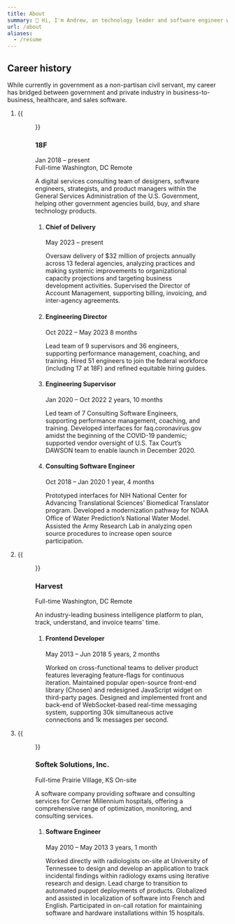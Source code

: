 ```yaml
---
title: About
summary: 👋 Hi, I'm Andrew, an technology leader and software engineer with 20 years of diverse experience living in Washington, DC.
url: /about
aliases:
  - /resume
---
```


## Career history

While currently in government as a non-partisan civil servant, my career has bridged between government and private industry in business-to-business, healthcare, and sales software.

<ol class="workplaces">
  <li>
    {{<figure class="workplace-logo" src="images/logos/18f.svg" alt="18F logo">}}
    <div class="workplace-details">
      <h3>18F</h3>
      <div class="byline">
        <span class="byline-item"><time datetime="2018-01-01">Jan 2018</time> – <time datetime="now">present</time></span>
      </div>
      <div class="byline">
        <span class="byline-item">Full-time</span>
        <span class="byline-item">Washington, DC</span>
        <span class="byline-item">Remote</span>
      </div>
      <p class="summary">A digital services consulting team of designers, software engineers, strategists, and product managers within the General Services Administration of the U.S. Government, helping other government agencies build, buy, and share technology products.</p>
      <ol class="positions">
        <li>
          <h4>Chief of Delivery</h4>
          <div class="byline">
            <span class="byline-item"><time datetime="2023-05-01">May 2023</time> – <time datetime="now">present</time></span>
          </div>
          <p>Oversaw delivery of $32 million of projects annually across 13 federal agencies, analyzing practices and making systemic improvements to organizational capacity projections and targeting business development activities. Supervised the Director of Account Management, supporting billing, invoicing, and inter-agency agreements.</p>
        </li>
        <li>
          <h4>Engineering Director</h4>
          <div class="byline">
            <span class="byline-item"><time datetime="2022-10-01">Oct 2022</time> – <time datetime="2023-05-01">May 2023</time></span>
            <span class="byline-item">8 months</span>
          </div>
          <p>Lead team of 9 supervisors and 36 engineers, supporting performance management, coaching, and training. Hired 51 engineers to join the federal workforce (including 17 at 18F) and refined equitable hiring guides.</p>
        </li>
        <li>
          <h4>Engineering Supervisor</h4>
          <div class="byline">
            <span class="byline-item"><time datetime="2020-01-01">Jan 2020</time> – <time datetime="2022-10-01">Oct 2022</time></span>
            <span class="byline-item">2 years, 10 months</span>
          </div>
          <p>Led team of 7 Consulting Software Engineers, supporting performance management, coaching, and training. Developed interfaces for faq.coronavirus.gov amidst the beginning of the COVID-19 pandemic; supported vendor oversight of U.S. Tax Court’s DAWSON team to enable launch in December 2020.</p>
        </li>
        <li>
          <h4>Consulting Software Engineer</h4>
          <div class="byline">
            <span class="byline-item"><time datetime="2018-10-01">Oct 2018</time> – <time datetime="2020-01-01">Jan 2020</time></span>
            <span class="byline-item">1 year, 4 months</span>
          </div>
          <p>Prototyped interfaces for NIH National Center for Advancing Translational Sciences’ Biomedical Translator program. Developed a modernization pathway for NOAA Oﬃce of Water Prediction’s National Water Model. Assisted the Army Research Lab in analyzing open source procedures to increase open source participation.</p>
        </li>
      </ol>
    </div>
  </li>
  <li>
    {{<figure class="workplace-logo" src="images/logos/harvest.svg" alt="Harvest logo">}}
    <div class="workplace-details">
      <h3>Harvest</h3>
      <div class="byline">
        <span class="byline-item">Full-time</span>
        <span class="byline-item">Washington, DC</span>
        <span class="byline-item">Remote</span>
      </div>
      <p class="summary">An industry-leading business intelligence platform to plan, track, understand, and invoice teams' time.</p>
      <ol class="positions">
        <li>
          <h4>Frontend Developer</h4>
          <div class="byline">
            <span class="byline-item"><time datetime="2013-05-01">May 2013</time> – <time datetime="2018-07-01">Jun 2018</time></span>
            <span class="byline-item">5 years, 2 months</span>
          </div>
          <p>Worked on cross-functional teams to deliver product features leveraging feature-flags for continuous iteration. Maintained popular open-source front-end library (Chosen) and redesigned JavaScript widget on third-party pages. Designed and implemented front and back-end of WebSocket-based real-time messaging system, supporting 30k simultaneous active connections and 1k messages per second.</p>
        </li>
      </ol>
    </div>
  </li>
  <li>
    {{<figure class="workplace-logo" src="images/logos/softek.svg" alt="Softek logo">}}
    <div class="workplace-details">
      <h3>Softek Solutions, Inc.</h3>
      <div class="byline">
        <span class="byline-item">Full-time</span>
        <span class="byline-item">Prairie Village, KS</span>
        <span class="byline-item">On-site</span>
      </div>
      <p class="summary">A software company providing software and consulting services for Cerner Millennium hospitals, offering a comprehensive range of optimization, monitoring, and consulting services.</p>
      <ol class="positions">
        <li>
          <h4>Software Engineer</h4>
          <div class="byline">
            <span class="byline-item"><time datetime="2010-05-01">May 2010</time> – <time datetime="2013-05-01">May 2013</time></span>
            <span class="byline-item">3 years, 1 month</span>
          </div>
          <p>Worked directly with radiologists on-site at University of Tennessee to design and develop an application to track incidental findings within radiology exams using iterative research and design. Lead charge to transition to automated puppet deployments of products. Globalized and assisted in localization of software into French and English. Participated in on-call rotation for maintaining software and hardware installations within 15 hospitals.</p>
        </li>
      </ol>
    </div>
  </li>
</ol>
